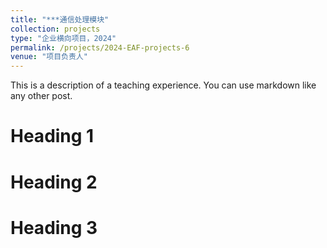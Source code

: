 ```yaml
---
title: "***通信处理模块"
collection: projects
type: "企业横向项目，2024"
permalink: /projects/2024-EAF-projects-6
venue: "项目负责人"
---
```

This is a description of a teaching experience. You can use markdown like any other post.

Heading 1
======

Heading 2
======

Heading 3
======